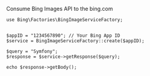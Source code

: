 Consume Bing Images API to the bing.com


```
use Bing\Factories\BingImageServiceFactory;


$appID = "1234567890"; // Your Bing App ID
$service = BingImageServiceFactory::create($appID);

$query = "Symfony";
$response = $service->getResponse($query);

echo $response->getBody();
```
